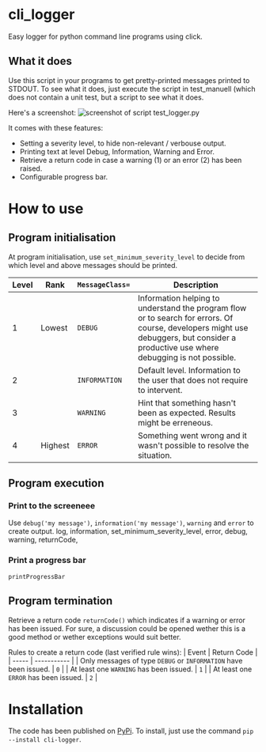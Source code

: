 # cli_logger
Easy logger for python command line programs using click.
## What it does
Use this script in your programs to get pretty-printed messages printed to STDOUT. To see what it does, just execute the script in test_manuell (which does not contain a unit test, but a script to see what it does.

Here's a screenshot:
![screenshot of script test_logger.py](test_manuell/test_logger.png)

It comes with these features:
* Setting a severity level, to hide non-relevant / verbouse output.
* Printing text at level Debug, Information, Warning and Error.
* Retrieve a return code in case a warning (1) or an error (2) has been raised.
* Configurable progress bar.

# How to use

## Program initialisation
At program initialisation, use ```set_minimum_severity_level``` to decide from which level and above messages should be printed.

| Level | Rank | ```MessageClass=``` | Description |
| ----- | ---- | ------------------- | ----------- |
| 1 | Lowest | ```DEBUG``` | Information helping to understand the program flow or to search for errors. Of course, developers might use debuggers, but consider a productive use where debugging is not possible. |
| 2 | | ```INFORMATION``` | Default level. Information to the user that does not require to intervent. |
| 3 | | ```WARNING``` | Hint that something hasn't been as expected. Results might be erreneous. |
| 4 | Highest | ```ERROR``` | Something went wrong and it wasn't possible to resolve the situation. |

## Program execution
### Print to the screeneee

Use ```debug('my message')```, ```information('my message')```, ```warning``` and ```error``` to create output.
log, information, set_minimum_severity_level, error, debug, warning, returnCode, 

### Print a progress bar 
```printProgressBar```

## Program termination
Retrieve a return code ```returnCode()``` which indicates if a warning or error has been issued. For sure, a discussion could be opened wether this is a good method or wether exceptions would suit better.

Rules to create a return code (last verified rule wins):
| Event | Return Code |
| ----- | ----------- |
| Only messages of type ```DEBUG``` or ```INFORMATION``` have been issued. | ```0``` |
| At least one ```WARNING``` has been issued. | ```1``` |
| At least one ```ERROR``` has been issued. | ```2``` |

# Installation
The code has been published on [PyPi](https://pypi.org/project/cli-logger/). To install, just use the command ```pip --install cli-logger```.
